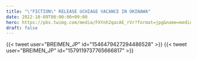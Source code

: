 ```yaml
---
title: "\"FICTION\" RELEASE UCHIAGE VACANCE IN OKINAWA"
date: 2022-10-09T00:00:00+09:00
hero: https://pbs.twimg.com/media/FXYnh2qacAE_rVr?format=jpg&name=medium
draft: false
---
```


{{< tweet user="BREIMEN_JP" id="1546479427294486528" >}}
{{< tweet user="BREIMEN_JP" id="1579119737765666817" >}}
